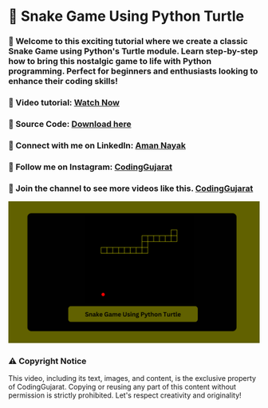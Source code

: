 # 🎥  Snake Game Using Python Turtle
### 🚀 Welcome to this exciting tutorial where we create a classic Snake Game using Python's Turtle module. Learn step-by-step how to bring this nostalgic game to life with Python programming. Perfect for beginners and enthusiasts looking to enhance their coding skills!


### 🎥 Video tutorial: [Watch Now](https://youtu.be/alFmwf8f9BE)

### 📂 Source Code: [Download here](https://github.com/codinggujaratweb/Create-Responsive-Snake-Game-Python-Turtle)

### 💼 Connect with me on LinkedIn:  [Aman Nayak](https://www.linkedin.com/in/amanayak/)
### 📸 Follow me on Instagram:  [CodingGujarat](https://instagram.com/codinggujarat/)

### 💙 Join the channel to see more videos like this. [CodingGujarat](https://www.youtube.com/@CodingGujarat)
![preview img](/preview.png)

### ⚠️ Copyright Notice
This video, including its text, images, and content, is the exclusive property of CodingGujarat. Copying or reusing any part of this content without permission is strictly prohibited. Let's respect creativity and originality!

